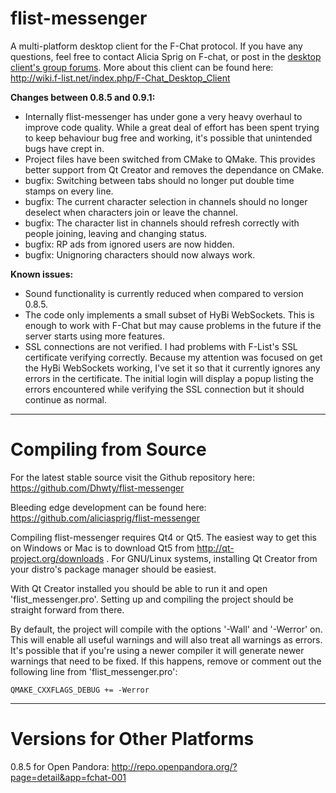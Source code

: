 flist-messenger
===============

A multi-platform desktop client for the F-Chat protocol. If you have any questions, feel free to contact Alicia Sprig on F-chat, or post in the [desktop client's group forums](https://www.f-list.net/group.php?group=f-chat%20desktop%20client). More about this client can be found here: http://wiki.f-list.net/index.php/F-Chat_Desktop_Client

**Changes between 0.8.5 and 0.9.1:**
* Internally flist-messenger has under gone a very heavy overhaul to improve code quality. While a great deal of effort has been spent trying to keep behaviour bug free and working, it's possible that unintended bugs have crept in.
* Project files have been switched from CMake to QMake. This provides better support from Qt Creator and removes the dependance on CMake.
* bugfix: Switching between tabs should no longer put double time stamps on every line.
* bugfix: The current character selection in channels should no longer deselect when characters join or leave the channel.
* bugfix: The character list in channels should refresh correctly with people joining, leaving and changing status.
* bugfix: RP ads from ignored users are now hidden.
* bugfix: Unignoring characters should now always work.

**Known issues:**
* Sound functionality is currently reduced when compared to version 0.8.5.
* The code only implements a small subset of HyBi WebSockets. This is enough to work with F-Chat but may cause problems in the future if the server starts using more features.
* SSL connections are not verified. I had problems with F-List's SSL certificate verifying correctly. Because my attention was focused on get the HyBi WebSockets working, I've set it so that it currently ignores any errors in the certificate. The initial login will display a popup listing the errors encountered while verifying the SSL connection but it should continue as normal.

---------------

Compiling from Source
==============

For the latest stable source visit the Github repository here:
  https://github.com/Dhwty/flist-messenger

Bleeding edge development can be found here: 
  https://github.com/aliciasprig/flist-messenger

Compiling flist-messenger requires Qt4 or Qt5. The easiest way to get this on Windows or Mac is to download Qt5 from http://qt-project.org/downloads . For GNU/Linux systems, installing Qt Creator from your distro's package manager should be easiest.

With Qt Creator installed you should be able to run it and open 'flist_messenger.pro'. Setting up and compiling the project should be straight forward from there.

By default, the project will compile with the options '-Wall' and '-Werror' on. This will enable all useful warnings and will also treat all warnings as errors. It's possible that if you're using a newer compiler it will generate newer warnings that need to be fixed. If this happens, remove or comment out the following line from 'flist_messenger.pro':

    QMAKE_CXXFLAGS_DEBUG += -Werror

---------------

Versions for Other Platforms
==============
0.8.5 for Open Pandora: http://repo.openpandora.org/?page=detail&app=fchat-001
